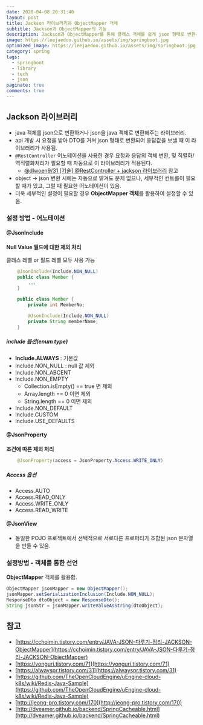 ```yaml
---
date: 2020-04-08 20:31:40
layout: post
title: Jackson 라이브러리와 ObjectMapper 객체
subtitle: Jackson과 ObjectMapper의 기능
description: Jackson과 ObjectMapper를 통해 클래스 객체를 쉽게 json 형태로 변환시킬 수 있다.
image: https://leejaedoo.github.io/assets/img/springboot.jpg
optimized_image: https://leejaedoo.github.io/assets/img/springboot.jpg
category: spring
tags:
  - springboot
  - library
  - tech
  - json
paginate: true
comments: true
---
```

## Jackson 라이브러리
- java 객체를 json으로 변환하거나 json을 java 객체로 변환해주는 라이브러리.
- api 개발 시 요청을 받아 DTO를 거쳐 json 형태로 변환되어 응답값을 보낼 때 이 라이브러리가 사용됨.
- `@RestController` 어노테이션을 사용한 경우 요청과 응답의 객체 변환, 및 직렬화/역직렬화처리가 필요할 때 자동으로 이 라이브러리가 적용된다.
    - [@dlwoen9/31 &#91;기술&#93; @RestController + jackson 라이브러리](dooray://1387695619080878080/tasks/2707274584546905968 "registered") 참고
- object -> json 변환 시에는 자동으로 맡겨도 문제 없으나, 세부적인 컨트롤이 필요할 때가 있고, 그럴 때 필요한 어노테이션이 있음. 
- 더욱 세부적인 설정이 필요할 경우 **ObjectMapper 객체**를 활용하여 설정할 수 있음.

### 설정 방법 - 어노테이션
#### @JsonInclude
**Null Value 필드에 대한 제외 처리**

클래스 레벨 or 필드 레벨 모두 사용 가능
```java
    @JsonInclude(Include.NON_NULL)
    public class Member {
        ...
    }
```
```java
    public class Member {
        private int MemberNo;

        @JsonInclude(Include.NON_NULL)
        private String memberName;
    }
```
##### include 옵션(enum type)
- **Include.ALWAYS** : 기본값
- Include.NON_NULL : null 값 제외
- Include.NON_ABCENT
- Include.NON_EMPTY
    - Collection.isEmpty() == true 면 제외
    - Array.length == 0 이면 제외
    - String.length == 0 이면 제외
- Include.NON_DEFAULT
- Include.CUSTOM
- Include.USE_DEFAULTS

#### @JsonProperty
**조건에 따른 제외 처리**
```java
    @JsonProperty(access = JsonProperty.Access.WRITE_ONLY)
```
##### Access 옵션
- Access.AUTO
- Access.READ_ONLY
- Access.WRITE_ONLY
- Access.READ_WRITE

#### @JsonView
- 동일한 POJO 프로젝트에서 선택적으로 서로다른 프로퍼티가 조합된 json 문자열을 만들 수 있음.

### 설정방법 - 객체를 통한 선언
**ObjectMapper** 객체를 활용함.
```java
ObjectMapper jsonMapper = new ObjectMapper(); 
jsonMapper.setSerializationInclusion(Include.NON_NULL); 
ResponseDto dtoObject = new ResponseDto(); 
String jsonStr = jsonMapper.writeValueAsString(dtoObject);
```

## 참고
- [https://cchoimin.tistory.com/entry/JAVA-JSON-다루기-정리-JACKSON-ObjectMapper](https://cchoimin.tistory.com/entry/JAVA-JSON-다루기-정리-JACKSON-ObjectMapper)
- [https://yonguri.tistory.com/71](https://yonguri.tistory.com/71)
- [https://alwayspr.tistory.com/31](https://alwayspr.tistory.com/31)
- [https://github.com/TheOpenCloudEngine/uEngine-cloud-k8s/wiki/Redis-Java-Sample](https://github.com/TheOpenCloudEngine/uEngine-cloud-k8s/wiki/Redis-Java-Sample)
- [http://jeong-pro.tistory.com/170](http://jeong-pro.tistory.com/170)
- [http://dveamer.github.io/backend/SpringCacheable.html](http://dveamer.github.io/backend/SpringCacheable.html)